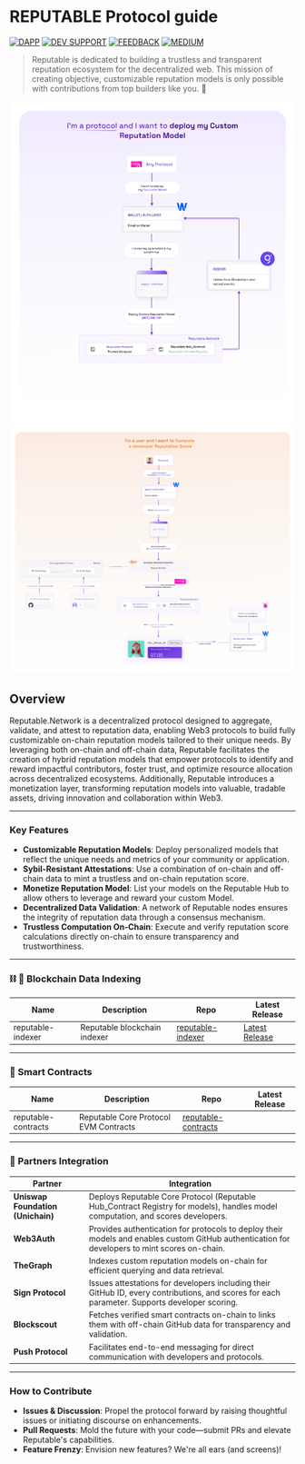 # REPUTABLE Protocol guide

[![DAPP](https://img.shields.io/badge/DAPP-03BE09)](https://app.reputable.network/leaderboard)
[![DEV SUPPORT](https://img.shields.io/badge/DEV_SUPPORT-BE0303)](https://t.me/reputable_network/6)
[![FEEDBACK](https://img.shields.io/badge/FEEDBACK-purple)](https://bit.ly/...)
[![MEDIUM](https://img.shields.io/badge/Medium-12100E?style=for-the-badge&logo=medium&logoColor=white)](https://medium.com/@Reputable)

> Reputable is dedicated to building a trustless and transparent reputation ecosystem for the decentralized web. This mission of creating objective, customizable reputation models is only possible with contributions from top builders like you. 🫵

![Reputable Protocol Schema_1](/assets/Diagram_DevconApp_Part1.png)
![Reputable Protocol Schema_2](/assets/Diagram_ReputableDapp_Part2.png)

## Overview

Reputable.Network is a decentralized protocol designed to aggregate, validate, and attest to reputation data, enabling Web3 protocols to build fully customizable on-chain reputation models tailored to their unique needs. By leveraging both on-chain and off-chain data, Reputable facilitates the creation of hybrid reputation models that empower protocols to identify and reward impactful contributors, foster trust, and optimize resource allocation across decentralized ecosystems. Additionally, Reputable introduces a monetization layer, transforming reputation models into valuable, tradable assets, driving innovation and collaboration within Web3.

---

### Key Features

- **Customizable Reputation Models**: Deploy personalized models that reflect the unique needs and metrics of your community or application.
- **Sybil-Resistant Attestations**: Use a combination of on-chain and off-chain data to mint a trustless and on-chain reputation score.
- **Monetize Reputation Model**: List your models on the Reputable Hub to allow others to leverage and reward your custom Model.
- **Decentralized Data Validation**: A network of Reputable nodes ensures the integrity of reputation data through a consensus mechanism.
- **Trustless Computation On-Chain**: Execute and verify reputation score calculations directly on-chain to ensure transparency and trustworthiness.

<!-- ---

### 📝 Docs

| Website                                | Description                       | Repo                                                           |
| -------------------------------------- | --------------------------------- | -------------------------------------------------------------- |
| [docs.near.org](https://docs.near.org) | Reputable Developer Documentation | [near/docs](https://img.shields.io/badge/coming%20soon-8A2BE2) | -->

---

### ⛓️ 🔎 Blockchain Data Indexing

| Name              | Description                  | Repo                                                                    | Latest Release                                                                |
| ----------------- | ---------------------------- | ----------------------------------------------------------------------- | ----------------------------------------------------------------------------- |
| reputable-indexer | Reputable blockchain indexer | [reputable-indexer](https://github.com/reputable-lab/reputable-indexer) | [Latest Release](https://github.com/reputable-lab/reputable-indexer/releases) |

---

### 📝 Smart Contracts

| Name                | Description                           | Repo                                                                        | Latest Release |
| ------------------- | ------------------------------------- | --------------------------------------------------------------------------- | -------------- |
| reputable-contracts | Reputable Core Protocol EVM Contracts | [reputable-contracts](https://github.com/reputable-lab/reputable-contracts) |

---

### 🔗 Partners Integration

| Partner                           | Integration                                                                                                                                   |
| --------------------------------- | --------------------------------------------------------------------------------------------------------------------------------------------- |
| **Uniswap Foundation (Unichain)** | Deploys Reputable Core Protocol (Reputable Hub_Contract Registry for models), handles model computation, and scores developers.               |
| **Web3Auth**                      | Provides authentication for protocols to deploy their models and enables custom GitHub authentication for developers to mint scores on-chain. |
| **TheGraph**                      | Indexes custom reputation models on-chain for efficient querying and data retrieval.                                                          |
| **Sign Protocol**                 | Issues attestations for developers including their GitHub ID, every contributions, and scores for each parameter. Supports developer scoring. |
| **Blockscout**                    | Fetches verified smart contracts on-chain to links them with off-chain GitHub data for transparency and validation.                           |
| **Push Protocol**                 | Facilitates end-to-end messaging for direct communication with developers and protocols.                                                      |

---

### How to Contribute

- **Issues & Discussion**: Propel the protocol forward by raising thoughtful issues or initiating discourse on enhancements.
- **Pull Requests**: Mold the future with your code—submit PRs and elevate Reputable's capabilities.
- **Feature Frenzy**: Envision new features? We're all ears (and screens)!
